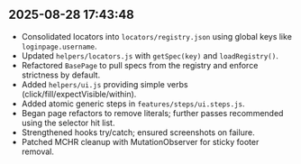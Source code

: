 ## 2025-08-28 17:43:48
- Consolidated locators into `locators/registry.json` using global keys like `loginpage.username`.
- Updated `helpers/locators.js` with `getSpec(key)` and `loadRegistry()`.
- Refactored `BasePage` to pull specs from the registry and enforce strictness by default.
- Added `helpers/ui.js` providing simple verbs (click/fill/expectVisible/within).
- Added atomic generic steps in `features/steps/ui.steps.js`.
- Began page refactors to remove literals; further passes recommended using the selector hit list.
- Strengthened hooks try/catch; ensured screenshots on failure.
- Patched MCHR cleanup with MutationObserver for sticky footer removal.
